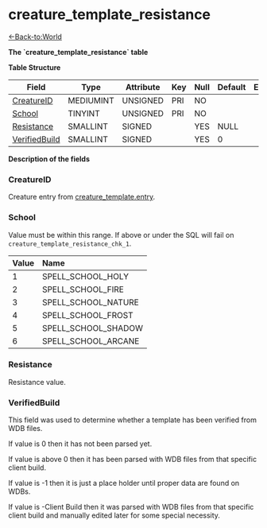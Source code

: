 # creature_template_resistance

[<-Back-to:World](database-world)

**The \`creature_template_resistance\` table**

**Table Structure**

| Field              | Type      | Attribute | Key | Null | Default | Extra | Comment |
| ------------------ | --------- | --------- | --- | ---- | ------- | ----- | ------- |
| [CreatureID][1]    | MEDIUMINT | UNSIGNED  | PRI | NO   |         |       |         |
| [School][2]        | TINYINT   | UNSIGNED  | PRI | NO   |         |       |         |
| [Resistance][3]    | SMALLINT  | SIGNED    |     | YES  | NULL    |       |         |
| [VerifiedBuild][4] | SMALLINT  | SIGNED    |     | YES  | 0       |       |         |

[1]: #creatureid
[2]: #school
[3]: #resistance
[4]: #verifiedbuild

**Description of the fields**

### CreatureID

Creature entry from [creature_template.entry](creature_template#entry).

### School

Value must be within this range. If above or under the SQL will fail on `creature_template_resistance_chk_1`.

| Value | Name                |
| :---- | :------------------ |
| 1     | SPELL_SCHOOL_HOLY   |
| 2     | SPELL_SCHOOL_FIRE   |
| 3     | SPELL_SCHOOL_NATURE |
| 4     | SPELL_SCHOOL_FROST  |
| 5     | SPELL_SCHOOL_SHADOW |
| 6     | SPELL_SCHOOL_ARCANE |

### Resistance

Resistance value.

### VerifiedBuild

This field was used to determine whether a template has been verified from WDB files.

If value is 0 then it has not been parsed yet.

If value is above 0 then it has been parsed with WDB files from that specific client build.

If value is -1 then it is just a place holder until proper data are found on WDBs.

If value is -Client Build then it was parsed with WDB files from that specific client build and manually edited later for some special necessity.
